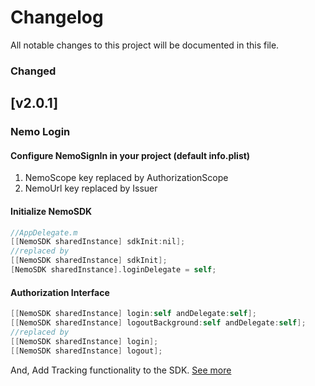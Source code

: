 # Changelog
All notable changes to this project will be documented in this file.

### Changed

## [v2.0.1]
### Nemo Login
#### Configure NemoSignIn in your project (default info.plist)
1. NemoScope key replaced by AuthorizationScope
2. NemoUrl key replaced by Issuer

#### Initialize NemoSDK
```objectivec
//AppDelegate.m
[[NemoSDK sharedInstance] sdkInit:nil];
//replaced by
[[NemoSDK sharedInstance] sdkInit];
[NemoSDK sharedInstance].loginDelegate = self;
```

#### Authorization Interface
```objectivec
[[NemoSDK sharedInstance] login:self andDelegate:self];
[[NemoSDK sharedInstance] logoutBackground:self andDelegate:self];
//replaced by
[[NemoSDK sharedInstance] login];
[[NemoSDK sharedInstance] logout];
```

And, Add Tracking functionality to the SDK. [See more](https://github.com/itcgosucorp/nemosdk-ios#integrate-nemosdktracking)
